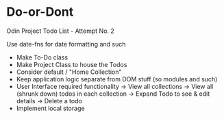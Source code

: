 # Do-or-Dont

Odin Project Todo List - Attempt No. 2

Use date-fns for date formatting and such

- Make To-Do class
- Make Project Class to house the Todos
- Consider default / "Home Collection"
- Keep application logic separate from DOM stuff (so modules and such)
- User Interface required functionality
  -> View all collections
  -> View all (shrunk down) todos in each collection
  -> Expand Todo to see & edit details
  -> Delete a todo
- Implement local storage
